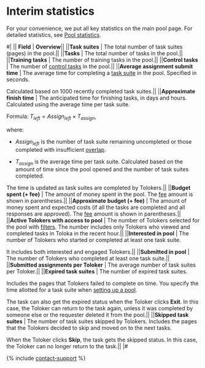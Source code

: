 # Interim statistics

For your convenience, we put all key statistics on the main pool page. For detailed statistics, see [Pool statistics](pool_statistic-pool.md).

#|
|| **Field**  | **Overview**||
||**Task suites** | The total number of task suites (pages) in the pool.||
||**Tasks** | The total number of tasks in the pool.||
||**Training tasks** | The number of training tasks in the pool.||
||**Control tasks** | The number of [control tasks](../../glossary.md#control-task) in the pool.||
||**Average assignment submit time** | The average time for completing a [task suite](../../glossary.md#task-suite) in the pool. Specified in seconds.

Calculated based on 1000 recently completed task suites.||
||**Approximate finish time** | The anticipated time for finishing tasks, in days and hours. Calculated using the average time per task suite.

Formula: $T_{left}={Assign_{left}}\times{T_{assign}}$,

where:

- $Assign_{left}$ is the number of task suite remaining uncompleted or those completed with insufficient [overlap](../../glossary.md#overlap).

- $T_{assign}$ is the average time per task suite. Calculated based on the amount of time since the pool opened and the number of task suites completed.

The time is updated as task suites are completed by Tolokers.||
||**Budget spent (+ fee)** | The amount of money spent in the pool. The [fee](budget.md) amount is shown in parentheses.||
||**Approximate budget (+ fee)** | The amount of money spent and expected costs (if all the tasks are completed and all responses are approved). The [fee](../../glossary.md#fee) amount is shown in parentheses.||
||**Active Tolokers with access to pool** | The number of Tolokers selected for the pool with [filters](filters.md). The number includes only Tolokers who viewed and completed tasks in Toloka in the recent hour.||
||**Interested in pool** | The number of Tolokers who started or completed at least one task suite.

It includes both interested and engaged Tolokers.||
||**Submitted in pool** | The number of Tolokers who completed at least one task suite.||
||**Submitted assignments per Toloker** | The average number of task suites per Toloker.||
||**Expired task suites** | The number of expired task suites.

Includes the pages that Tolokers failed to complete on time. You specify the time allotted for a task suite when [setting up a pool](pool-main.md#table_n3q_vhz_jlb).

The task can also get the expired status when the Toloker clicks **Exit**. In this case, the Toloker can return to the task again, unless it was completed by someone else or the requester deleted it from the pool.||
||**Skipped task suites** | The number of task suites skipped by Tolokers. Includes the pages that the Tolokers decided to skip and moved on to the next tasks.

When the Toloker clicks **Skip**, the task gets the skipped status. In this case, the Toloker can no longer return to the task.||
|#

{% include [contact-support](../_includes/contact-support.md) %}